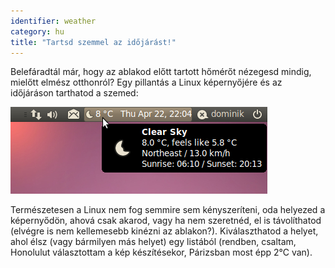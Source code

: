 ```yaml
---
identifier: weather
category: hu
title: "Tartsd szemmel az időjárást!"
---
```


Belefáradtál már, hogy az ablakod előtt tartott hőmérőt nézegesd mindig, mielőtt elmész otthonról? Egy pillantás a Linux képernyőjére és az időjáráson tarthatod a szemed:

<img src="/img/weather.png" />

Természetesen a Linux nem fog semmire sem kényszeríteni, oda helyezed a képernyődön, ahová csak akarod, vagy ha nem szeretnéd, el is távolíthatod (elvégre is nem kellemesebb kinézni az ablakon?). Kiválaszthatod a helyet, ahol élsz (vagy bármilyen más helyet) egy listából (rendben, csaltam, Honolulut választottam a kép készítésekor, Párizsban most épp 2°C van).




